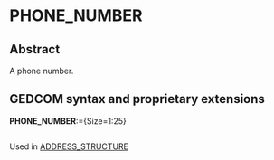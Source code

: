 ﻿<!-- licence GPL V2, cf https://github.com/TitiFix/geneweb -->
# PHONE_NUMBER
## Abstract
A phone number.


## GEDCOM syntax and proprietary extensions

**PHONE_NUMBER**:={Size=1:25}
<pre>
</pre>
Used in <a href=Ged.ADDRESS_STRUCTURE.md>ADDRESS_STRUCTURE</a><br />


